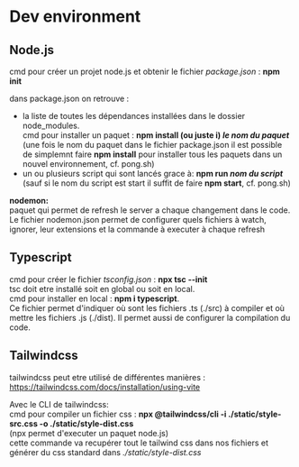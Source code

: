 # Dev environment

## Node.js
cmd pour créer un projet node.js et obtenir le fichier *package.json* : **npm init**

dans package.json on retrouve :
- la liste de toutes les dépendances installées dans le dossier node_modules. \
 cmd pour installer un paquet : **npm install (ou juste i) *le nom du paquet*** (une fois le nom du paquet dans le fichier package.json il est possible de simplemnt faire **npm install** pour installer tous les paquets dans un nouvel environnement, cf. pong.sh)
- un ou plusieurs script qui sont lancés grace à: **npm run *nom du script*** (sauf si le nom du script est start il suffit de faire **npm start**, cf. pong.sh)

**nodemon:** \
paquet qui permet de refresh le server a chaque changement dans le code. \
Le fichier nodemon.json permet de configurer quels fichiers à watch, ignorer, leur extensions et la commande à executer à chaque refresh

## Typescript
cmd pour créer le fichier *tsconfig.json* : **npx tsc --init** \
tsc doit etre installé soit en global ou soit en local.\
cmd pour installer en local : **npm i typescript**.\
Ce fichier permet d'indiquer où sont les fichiers .ts (./src) à compiler et où mettre les fichiers .js (./dist). Il permet aussi de configurer la compilation du code.

## Tailwindcss

tailwindcss peut etre utilisé de différentes manières : https://tailwindcss.com/docs/installation/using-vite

Avec le CLI de tailwindcss:\
cmd pour compiler un fichier css : **npx @tailwindcss/cli -i ./static/style-src.css -o ./static/style-dist.css** \
(npx permet d'executer un paquet node.js) \
cette commande va recupérer tout le tailwind css dans nos fichiers et générer du css standard dans *./static/style-dist.css*